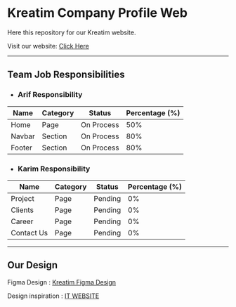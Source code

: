 # Kreatim Company Profile Web

Here this repository for our Kreatim website.

Visit our website: [Click Here](https://kreatim.karimhasibuan.com/)

<hr>

## Team Job Responsibilities

- ### Arif Responsibility

| Name   | Category | Status     | Percentage (%) |
| ------ | -------- | ---------- | -------------- |
| Home   | Page     | On Process | 50%            |
| Navbar | Section  | On Process | 80%            |
| Footer | Section  | On Process | 80%            |

- ### Karim Responsibility

| Name       | Category | Status  | Percentage (%) |
| ---------- | -------- | ------- | -------------- |
| Project    | Page     | Pending | 0%             |
| Clients    | Page     | Pending | 0%             |
| Career     | Page     | Pending | 0%             |
| Contact Us | Page     | Pending | 0%             |

<hr>

## Our Design

Figma Design : [Kreatim Figma Design](https://www.figma.com/file/f190DGH4Dm1H0htA3emRy2/Company-Website?node-id=0%3A1&t=k2b5FP3mExgp7s7a-1)

Design inspiration : [IT WEBSITE](https://www.behance.net/gallery/157723053/IT-Website?tracking_source=search_projects%7Ccompany+website+web+design)
